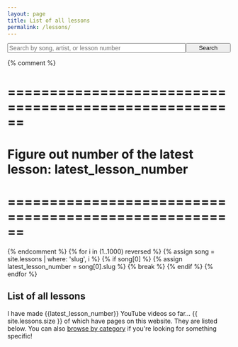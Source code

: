 ```yaml
---
layout: page
title: List of all lessons
permalink: /lessons/
---
```


<div style="text-align: center;">
  <form action="/search/" method="get" style="width: 100%; max-width: 720px; position: relative; text-align: left; margin: 0 auto;">
    <div style="position: relative; display: table; width: 100%;">
      <input style="font-size: 14px;  float: left; width: 80%;" type="text" id="search-box" name="query" placeholder="Search by song, artist, or lesson number">
      <input type="submit" value="Search" id="search-button" style="float: left; width: 20%; max-width: 120px;">
    </div>
  </form>
</div>

{% comment %}
  # ======================================================
  # Figure out number of the latest lesson: latest_lesson_number
  # ======================================================
{% endcomment %}
{% for i in (1..1000) reversed %}
  {% assign song = site.lessons | where: 'slug', i %}
  {% if song[0] %}
    {% assign latest_lesson_number = song[0].slug %}
    {% break %}
  {% endif %}
{% endfor %}

<script src="/js/jquery.js"></script>
<script>
{% assign num_to_show = latest_lesson_number %}
{% assign shown_so_far = 0 %}
  var lessons = [
{% for i in (1..num_to_show) reversed %}
  {% assign lesson = site.lessons | where: 'slug', i %}
  {% if lesson[0] %}
    {% assign shown_so_far = shown_so_far | plus:1 %}
    {% if shown_so_far == num_to_show %}
      {% break %}
    {% endif %}
      {
    {% assign lesson_title = lesson[0].title | replace: '"','\"' %}
    {% case lesson[0].category %}
      {% when 'full_song' %}
        {% assign lesson_category = "Full Song" %}
      {% when 'playalong_cover' %}
        {% assign lesson_category = "Play-along Cover" %}
      {% when 'warmup' %}
        {% assign lesson_category = "Warm Up Exercise" %}
      {% when 'practice_log' %}
        {% assign lesson_category = "Practice Log" %}
      {% when 'tip_technique' %}
        {% assign lesson_category = "Tip & Technique" %}
      {% when 'generic' %}
        {% assign lesson_category = "General & About This Channel" %}
    {% endcase %}
        "title": "{{ lesson_title }}",
        "category": "{{ lesson_category }}",
        "url": "{{ lesson[0].url }}",
        "patreon_url": "{{ lesson[0].patreon_lesson_url}}",
        "slug": "{{ lesson[0].slug }}"
      },
  {% endif %}
{% endfor %}
  ];
$(document).ready(function(){

  for (i = 0; i < {{latest_lesson_number}}; i++) {
    $('#search-results').append('<li class="song-listing"><h3><a href="'+ lessons[i].url +'"><span>'+ lessons[i].title +'</span></a></h3><p>Lesson #'+ lessons[i].slug +' • '+ lessons[i].category +'</p><p class="featured_label" data-patreon-url="' + lessons[i].patreon_url + '">PDF</p></li>');
  }

});
</script>
<script src="/js/search.js"></script>












## List of all lessons
I have made {{latest_lesson_number}} YouTube videos so far... {{ site.lessons.size }} of which have pages on this website. They are listed below. You can also [browse by category](/search) if you're looking for something specific!

<ul id="search-results" class="song-listing-wrapper"></ul>
